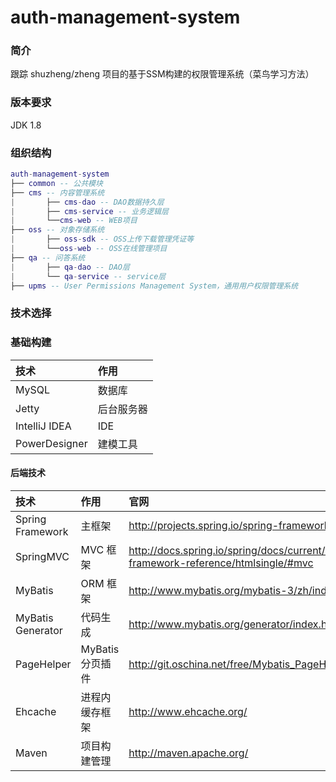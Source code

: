 # auth-management-system
### 简介
跟踪 shuzheng/zheng 项目的基于SSM构建的权限管理系统（菜鸟学习方法）
### 版本要求
JDK 1.8
### 组织结构
```lua
auth-management-system
├── common -- 公共模块
├── cms -- 内容管理系统
|       ├── cms-dao -- DAO数据持久层
|       ├── cms-service -- 业务逻辑层
|       └──cms-web -- WEB项目
├── oss -- 对象存储系统
|       ├── oss-sdk -- OSS上传下载管理凭证等
|       └──oss-web -- OSS在线管理项目
├── qa -- 问答系统
|       ├── qa-dao -- DAO层
|       └── qa-service -- service层
├── upms -- User Permissions Management System，通用用户权限管理系统
```
### 技术选择
### 基础构建
| 技术 | 作用 |
| :------- | :------- |
| MySQL    | 数据库    | 
| Jetty    | 后台服务器 |
| IntelliJ IDEA | IDE |
| PowerDesigner | 建模工具 |
#### 后端技术
| 技术 | 作用 | 官网 |
| :------- | :------- | :------|
| Spring Framework | 主框架   | http://projects.spring.io/spring-framework/ |
| SpringMVC        | MVC 框架 | 	http://docs.spring.io/spring/docs/current/spring-framework-reference/htmlsingle/#mvc |
| MyBatis          | ORM 框架 | http://www.mybatis.org/mybatis-3/zh/index.html |
| MyBatis Generator| 代码生成 | 	http://www.mybatis.org/generator/index.html |
| PageHelper | MyBatis分页插件| http://git.oschina.net/free/Mybatis_PageHelper |
| Ehcache	       | 进程内缓存框架| http://www.ehcache.org/ |
| Maven	           |项目构建管理	 | http://maven.apache.org/ |
